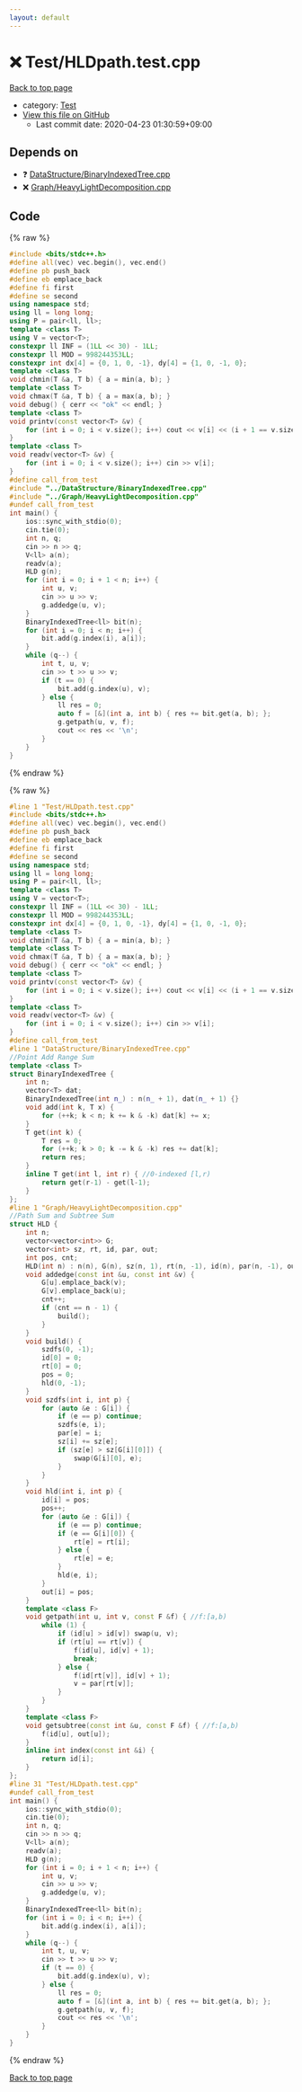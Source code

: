 ```yaml
---
layout: default
---
```


<!-- mathjax config similar to math.stackexchange -->
<script type="text/javascript" async
  src="https://cdnjs.cloudflare.com/ajax/libs/mathjax/2.7.5/MathJax.js?config=TeX-MML-AM_CHTML">
</script>
<script type="text/x-mathjax-config">
  MathJax.Hub.Config({
    TeX: { equationNumbers: { autoNumber: "AMS" }},
    tex2jax: {
      inlineMath: [ ['$','$'] ],
      processEscapes: true
    },
    "HTML-CSS": { matchFontHeight: false },
    displayAlign: "left",
    displayIndent: "2em"
  });
</script>

<script type="text/javascript" src="https://cdnjs.cloudflare.com/ajax/libs/jquery/3.4.1/jquery.min.js"></script>
<script src="https://cdn.jsdelivr.net/npm/jquery-balloon-js@1.1.2/jquery.balloon.min.js" integrity="sha256-ZEYs9VrgAeNuPvs15E39OsyOJaIkXEEt10fzxJ20+2I=" crossorigin="anonymous"></script>
<script type="text/javascript" src="../../assets/js/copy-button.js"></script>
<link rel="stylesheet" href="../../assets/css/copy-button.css" />


# :x: Test/HLDpath.test.cpp

<a href="../../index.html">Back to top page</a>

* category: <a href="../../index.html#0cbc6611f5540bd0809a388dc95a615b">Test</a>
* <a href="{{ site.github.repository_url }}/blob/master/Test/HLDpath.test.cpp">View this file on GitHub</a>
    - Last commit date: 2020-04-23 01:30:59+09:00




## Depends on

* :question: <a href="../../library/DataStructure/BinaryIndexedTree.cpp.html">DataStructure/BinaryIndexedTree.cpp</a>
* :x: <a href="../../library/Graph/HeavyLightDecomposition.cpp.html">Graph/HeavyLightDecomposition.cpp</a>


## Code

<a id="unbundled"></a>
{% raw %}
```cpp
#include <bits/stdc++.h>
#define all(vec) vec.begin(), vec.end()
#define pb push_back
#define eb emplace_back
#define fi first
#define se second
using namespace std;
using ll = long long;
using P = pair<ll, ll>;
template <class T>
using V = vector<T>;
constexpr ll INF = (1LL << 30) - 1LL;
constexpr ll MOD = 998244353LL;
constexpr int dx[4] = {0, 1, 0, -1}, dy[4] = {1, 0, -1, 0};
template <class T>
void chmin(T &a, T b) { a = min(a, b); }
template <class T>
void chmax(T &a, T b) { a = max(a, b); }
void debug() { cerr << "ok" << endl; }
template <class T>
void printv(const vector<T> &v) {
    for (int i = 0; i < v.size(); i++) cout << v[i] << (i + 1 == v.size() ? '\n' : ' ');
}
template <class T>
void readv(vector<T> &v) {
    for (int i = 0; i < v.size(); i++) cin >> v[i];
}
#define call_from_test
#include "../DataStructure/BinaryIndexedTree.cpp"
#include "../Graph/HeavyLightDecomposition.cpp"
#undef call_from_test
int main() {
    ios::sync_with_stdio(0);
    cin.tie(0);
    int n, q;
    cin >> n >> q;
    V<ll> a(n);
    readv(a);
    HLD g(n);
    for (int i = 0; i + 1 < n; i++) {
        int u, v;
        cin >> u >> v;
        g.addedge(u, v);
    }
    BinaryIndexedTree<ll> bit(n);
    for (int i = 0; i < n; i++) {
        bit.add(g.index(i), a[i]);
    }
    while (q--) {
        int t, u, v;
        cin >> t >> u >> v;
        if (t == 0) {
            bit.add(g.index(u), v);
        } else {
            ll res = 0;
            auto f = [&](int a, int b) { res += bit.get(a, b); };
            g.getpath(u, v, f);
            cout << res << '\n';
        }
    }
}
```
{% endraw %}

<a id="bundled"></a>
{% raw %}
```cpp
#line 1 "Test/HLDpath.test.cpp"
#include <bits/stdc++.h>
#define all(vec) vec.begin(), vec.end()
#define pb push_back
#define eb emplace_back
#define fi first
#define se second
using namespace std;
using ll = long long;
using P = pair<ll, ll>;
template <class T>
using V = vector<T>;
constexpr ll INF = (1LL << 30) - 1LL;
constexpr ll MOD = 998244353LL;
constexpr int dx[4] = {0, 1, 0, -1}, dy[4] = {1, 0, -1, 0};
template <class T>
void chmin(T &a, T b) { a = min(a, b); }
template <class T>
void chmax(T &a, T b) { a = max(a, b); }
void debug() { cerr << "ok" << endl; }
template <class T>
void printv(const vector<T> &v) {
    for (int i = 0; i < v.size(); i++) cout << v[i] << (i + 1 == v.size() ? '\n' : ' ');
}
template <class T>
void readv(vector<T> &v) {
    for (int i = 0; i < v.size(); i++) cin >> v[i];
}
#define call_from_test
#line 1 "DataStructure/BinaryIndexedTree.cpp"
//Point Add Range Sum
template <class T>
struct BinaryIndexedTree {
    int n;
    vector<T> dat;
    BinaryIndexedTree(int n_) : n(n_ + 1), dat(n_ + 1) {}
    void add(int k, T x) {
        for (++k; k < n; k += k & -k) dat[k] += x;
    }
    T get(int k) {
        T res = 0;
        for (++k; k > 0; k -= k & -k) res += dat[k];
        return res;
    }
    inline T get(int l, int r) { //0-indexed [l,r)
        return get(r-1) - get(l-1);
    }
};
#line 1 "Graph/HeavyLightDecomposition.cpp"
//Path Sum and Subtree Sum
struct HLD {
    int n;
    vector<vector<int>> G;
    vector<int> sz, rt, id, par, out;
    int pos, cnt;
    HLD(int n) : n(n), G(n), sz(n, 1), rt(n, -1), id(n), par(n, -1), out(n), cnt(0) {}
    void addedge(const int &u, const int &v) {
        G[u].emplace_back(v);
        G[v].emplace_back(u);
        cnt++;
        if (cnt == n - 1) {
            build();
        }
    }
    void build() {
        szdfs(0, -1);
        id[0] = 0;
        rt[0] = 0;
        pos = 0;
        hld(0, -1);
    }
    void szdfs(int i, int p) {
        for (auto &e : G[i]) {
            if (e == p) continue;
            szdfs(e, i);
            par[e] = i;
            sz[i] += sz[e];
            if (sz[e] > sz[G[i][0]]) {
                swap(G[i][0], e);
            }
        }
    }
    void hld(int i, int p) {
        id[i] = pos;
        pos++;
        for (auto &e : G[i]) {
            if (e == p) continue;
            if (e == G[i][0]) {
                rt[e] = rt[i];
            } else {
                rt[e] = e;
            }
            hld(e, i);
        }
        out[i] = pos;
    }
    template <class F>
    void getpath(int u, int v, const F &f) { //f:[a,b)
        while (1) {
            if (id[u] > id[v]) swap(u, v);
            if (rt[u] == rt[v]) {
                f(id[u], id[v] + 1);
                break;
            } else {
                f(id[rt[v]], id[v] + 1);
                v = par[rt[v]];
            }
        }
    }
    template <class F>
    void getsubtree(const int &u, const F &f) { //f:[a,b)
        f(id[u], out[u]);
    }
    inline int index(const int &i) {
        return id[i];
    }
};
#line 31 "Test/HLDpath.test.cpp"
#undef call_from_test
int main() {
    ios::sync_with_stdio(0);
    cin.tie(0);
    int n, q;
    cin >> n >> q;
    V<ll> a(n);
    readv(a);
    HLD g(n);
    for (int i = 0; i + 1 < n; i++) {
        int u, v;
        cin >> u >> v;
        g.addedge(u, v);
    }
    BinaryIndexedTree<ll> bit(n);
    for (int i = 0; i < n; i++) {
        bit.add(g.index(i), a[i]);
    }
    while (q--) {
        int t, u, v;
        cin >> t >> u >> v;
        if (t == 0) {
            bit.add(g.index(u), v);
        } else {
            ll res = 0;
            auto f = [&](int a, int b) { res += bit.get(a, b); };
            g.getpath(u, v, f);
            cout << res << '\n';
        }
    }
}

```
{% endraw %}

<a href="../../index.html">Back to top page</a>

